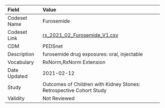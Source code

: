 |Field        |Value                                                               |
|:------------|:-------------------------------------------------------------------|
|Codeset Name |Furosemide                                                          |
|Codeset Link |[rx_2021_02_Furosemide_V1.csv](https://github.com/PEDSnet/Variable-Dictionary/blob/main/drugs/rx_2021_02_Furosemide_V1.csv)|
|CDM          |PEDSnet                                                             |
|Description  |furosemide drug exposures: oral, injectable                         |
|Vocabulary   |RxNorm,RxNorm Extension                                             |
|Date Updated |2021-02-12                                                          |
|Study        |Outcomes of Children with Kidney Stones: Retrospective Cohort Study |
|Validity     |Not Reviewed                                                        |
